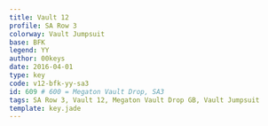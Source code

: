 ```yaml
---
title: Vault 12
profile: SA Row 3
colorway: Vault Jumpsuit
base: BFK
legend: YY
author: 00keys
date: 2016-04-01
type: key
code: v12-bfk-yy-sa3
id: 609 # 600 = Megaton Vault Drop, SA3
tags: SA Row 3, Vault 12, Megaton Vault Drop GB, Vault Jumpsuit
template: key.jade
---
```




